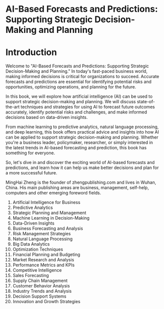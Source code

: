 # AI-Based Forecasts and Predictions: Supporting Strategic Decision-Making and Planning

# Introduction

Welcome to "AI-Based Forecasts and Predictions: Supporting Strategic Decision-Making and Planning." In today's fast-paced business world, making informed decisions is critical for organizations to succeed. Accurate forecasts and predictions are essential for identifying potential risks and opportunities, optimizing operations, and planning for the future.

In this book, we will explore how artificial intelligence (AI) can be used to support strategic decision-making and planning. We will discuss state-of-the-art techniques and strategies for using AI to forecast future outcomes accurately, identify potential risks and challenges, and make informed decisions based on data-driven insights.

From machine learning to predictive analytics, natural language processing, and deep learning, this book offers practical advice and insights into how AI can be applied to support strategic decision-making and planning. Whether you're a business leader, policymaker, researcher, or simply interested in the latest trends in AI-based forecasting and prediction, this book has something for everyone.

So, let's dive in and discover the exciting world of AI-based forecasts and predictions, and learn how it can help us make better decisions and plan for a more successful future.

MingHai Zheng is the founder of zhengpublishing.com and lives in Wuhan, China. His main publishing areas are business, management, self-help, computers and other emerging foreword fields.



1. Artificial Intelligence for Business
2. Predictive Analytics
3. Strategic Planning and Management
4. Machine Learning in Decision-Making
5. Data-Driven Insights
6. Business Forecasting and Analysis
7. Risk Management Strategies
8. Natural Language Processing
9. Big Data Analytics
10. Optimization Techniques
11. Financial Planning and Budgeting
12. Market Research and Analysis
13. Performance Metrics and KPIs
14. Competitive Intelligence
15. Sales Forecasting
16. Supply Chain Management
17. Customer Behavior Analysis
18. Industry Trends and Analysis
19. Decision Support Systems
20. Innovation and Growth Strategies


